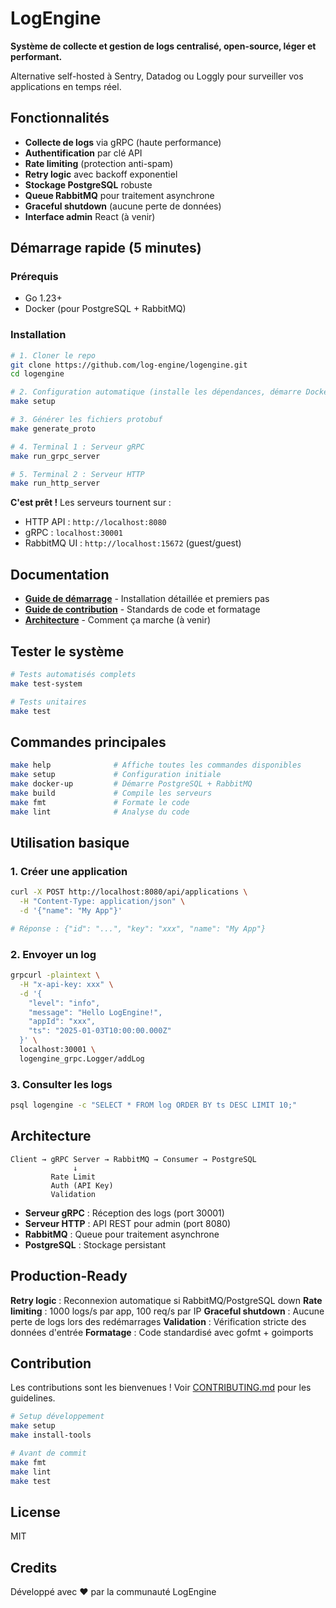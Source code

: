 # LogEngine

**Système de collecte et gestion de logs centralisé, open-source, léger et performant.**

Alternative self-hosted à Sentry, Datadog ou Loggly pour surveiller vos applications en temps réel.

## Fonctionnalités

- **Collecte de logs** via gRPC (haute performance)
- **Authentification** par clé API
- **Rate limiting** (protection anti-spam)
- **Retry logic** avec backoff exponentiel
- **Stockage PostgreSQL** robuste
- **Queue RabbitMQ** pour traitement asynchrone
- **Graceful shutdown** (aucune perte de données)
- **Interface admin** React (à venir)

## Démarrage rapide (5 minutes)

### Prérequis

- Go 1.23+
- Docker (pour PostgreSQL + RabbitMQ)

### Installation

```bash
# 1. Cloner le repo
git clone https://github.com/log-engine/logengine.git
cd logengine

# 2. Configuration automatique (installe les dépendances, démarre Docker)
make setup

# 3. Générer les fichiers protobuf
make generate_proto

# 4. Terminal 1 : Serveur gRPC
make run_grpc_server

# 5. Terminal 2 : Serveur HTTP
make run_http_server
```

 **C'est prêt !** Les serveurs tournent sur :
- HTTP API : `http://localhost:8080`
- gRPC : `localhost:30001`
- RabbitMQ UI : `http://localhost:15672` (guest/guest)

##  Documentation

- **[Guide de démarrage](QUICKSTART.md)** - Installation détaillée et premiers pas
- **[Guide de contribution](CONTRIBUTING.md)** - Standards de code et formatage
- **[Architecture](docs/ARCHITECTURE.md)** - Comment ça marche (à venir)

## Tester le système

```bash
# Tests automatisés complets
make test-system

# Tests unitaires
make test
```

##  Commandes principales

```bash
make help              # Affiche toutes les commandes disponibles
make setup             # Configuration initiale
make docker-up         # Démarre PostgreSQL + RabbitMQ
make build             # Compile les serveurs
make fmt               # Formate le code
make lint              # Analyse du code
```

## Utilisation basique

### 1. Créer une application

```bash
curl -X POST http://localhost:8080/api/applications \
  -H "Content-Type: application/json" \
  -d '{"name": "My App"}'

# Réponse : {"id": "...", "key": "xxx", "name": "My App"}
```

### 2. Envoyer un log

```bash
grpcurl -plaintext \
  -H "x-api-key: xxx" \
  -d '{
    "level": "info",
    "message": "Hello LogEngine!",
    "appId": "xxx",
    "ts": "2025-01-03T10:00:00.000Z"
  }' \
  localhost:30001 \
  logengine_grpc.Logger/addLog
```

### 3. Consulter les logs

```bash
psql logengine -c "SELECT * FROM log ORDER BY ts DESC LIMIT 10;"
```

##  Architecture

```
Client → gRPC Server → RabbitMQ → Consumer → PostgreSQL
              ↓
         Rate Limit
         Auth (API Key)
         Validation
```

- **Serveur gRPC** : Réception des logs (port 30001)
- **Serveur HTTP** : API REST pour admin (port 8080)
- **RabbitMQ** : Queue pour traitement asynchrone
- **PostgreSQL** : Stockage persistant

##  Production-Ready

**Retry logic** : Reconnexion automatique si RabbitMQ/PostgreSQL down
**Rate limiting** : 1000 logs/s par app, 100 req/s par IP
**Graceful shutdown** : Aucune perte de logs lors des redémarrages
**Validation** : Vérification stricte des données d'entrée
**Formatage** : Code standardisé avec gofmt + goimports

##  Contribution

Les contributions sont les bienvenues ! Voir [CONTRIBUTING.md](CONTRIBUTING.md) pour les guidelines.

```bash
# Setup développement
make setup
make install-tools

# Avant de commit
make fmt
make lint
make test
```

##  License

MIT

##  Credits

Développé avec ❤️ par la communauté LogEngine
